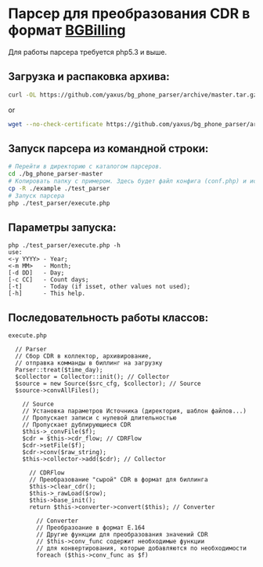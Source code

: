 # Парсер для преобразования CDR в формат [BGBilling]

Для работы парсера требуется php5.3 и выше.

## Загрузка и распаковка архива:
```sh
curl -OL https://github.com/yaxus/bg_phone_parser/archive/master.tar.gz && tar zx -f master.tar.gz
```
or
```sh
wget --no-check-certificate https://github.com/yaxus/bg_phone_parser/archive/master.tar.gz && tar zx -f master.tar.gz
```

## Запуск парсера из командной строки:
```sh
# Перейти в директорию с каталогом парсеров.
cd ./bg_phone_parser-master
# Копировать папку с примером. Здесь будет файл конфига (conf.php) и исполняемый файл (execute.php).
cp -R ./example ./test_parser
# Запуск парсера
php ./test_parser/execute.php
```


## Параметры запуска:
```
php ./test_parser/execute.php -h
use:
<-y YYYY> - Year;
<-m MM>   - Month;
[-d DD]   - Day;
[-c CC]   - Count days;
[-t]      - Today (if isset, other values not used);
[-h]      - This help.
```

## Последовательность работы классов:
```
execute.php
  
  // Parser
  // Сбор CDR в коллектор, архивирование, 
  // отправка комманды в биллинг на загрузку
  Parser::treat($time_day);
  $collector = Collector::init(); // Collector
  $source = new Source($src_cfg, $collector); // Source
  $source->convAllFiles();
    
    // Source
    // Установка параметров Источника (директория, шаблон файлов...)
    // Пропускает записи с нулевой длительностью
    // Пропускает дублирующиеся CDR
    $this->_convFile($f);
    $cdr = $this->cdr_flow; // CDRFlow
    $cdr->setFile($f);
    $cdr->conv($raw_string);
    $this->collector->add($cdr); // Collector
    
      // CDRFlow
      // Преобразование "сырой" CDR в формат для биллинга
      $this->clear_cdr();
      $this->_rawLoad($row);
      $this->base_init();
      return $this->converter->convert($this); // Converter
      
        // Converter
        // Преобразоание в формат E.164
        // Другие функции для преобразования значений CDR
        // $this->conv_func содержит необходимые функции 
        // для конвертирования, которые добавляются по необходимости
        foreach ($this->conv_func as $f)
    
```

[BGBilling]: http://bgbilling.ru/